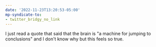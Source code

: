 ```yaml
---
date: '2022-11-23T13:20:53-05:00'
mp-syndicate-to:
- twitter_bridgy_no_link
---
```


I just read a quote that said that the brain is "a machine for jumping to conclusions" and I don't know why but this feels so true.
